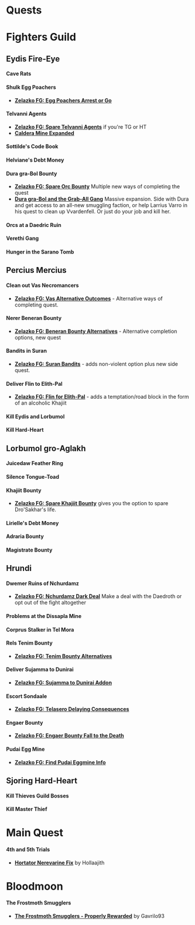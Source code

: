 # Quests

# Fighters Guild
## Eydis Fire-Eye
#### Cave Rats
#### Shulk Egg Poachers
* [**Zelazko FG: Egg Poachers Arrest or Go**](https://www.nexusmods.com/morrowind/mods/47355)
#### Telvanni Agents
* [**Zelazko FG: Spare Telvanni Agents**](https://www.nexusmods.com/morrowind/mods/47186) if you're TG or HT
* [**Caldera Mine Expanded**](https://www.nexusmods.com/morrowind/mods/45194)
#### Sottilde's Code Book
#### Helviane's Debt Money
#### Dura gra-Bol Bounty
* [**Zelazko FG: Spare Orc Bounty**](https://www.nexusmods.com/morrowind/mods/47180) Multiple new ways of completing the quest
* [**Dura gra-Bol and the Grab-All Gang**](https://www.nexusmods.com/morrowind/mods/46772) Massive expansion. Side with Dura and get access to an all-new smuggling faction, or help Larrius Varro in his quest to clean up Vvardenfell. Or just do your job and kill her.
#### Orcs at a Daedric Ruin
#### Verethi Gang
#### Hunger in the Sarano Tomb

## Percius Mercius
#### Clean out Vas Necromancers
* [**Zelazko FG: Vas Alternative Outcomes**](https://www.nexusmods.com/morrowind/mods/47192) - Alternative ways of completing quest.
#### Nerer Beneran Bounty
* [**Zelazko FG: Beneran Bounty Alternatives**](https://www.nexusmods.com/morrowind/mods/47196) - Alternative completion options, new quest
#### Bandits in Suran
* [**Zelazko FG: Suran Bandits**](https://www.nexusmods.com/morrowind/mods/47214) - adds non-violent option plus new side quest.
#### Deliver Flin to Elith-Pal
* [**Zelazko FG: Flin for Elith-Pal**](https://www.nexusmods.com/morrowind/mods/47227) - adds a temptation/road block in the form of an alcoholic Khajiit  
#### Kill Eydis and Lorbumol
#### Kill Hard-Heart

## Lorbumol gro-Aglakh
#### Juicedaw Feather Ring
#### Silence Tongue-Toad
#### Khajiit Bounty
* [**Zelazko FG: Spare Khajiit Bounty**](https://www.nexusmods.com/morrowind/mods/47167) gives you the option to spare Dro'Sakhar's life.
#### Lirielle's Debt Money
#### Adraria Bounty
#### Magistrate Bounty

## Hrundi
#### Dwemer Ruins of Nchurdamz
* [**Zelazko FG: Nchurdamz Dark Deal**](https://www.nexusmods.com/morrowind/mods/47184) Make a deal with the Daedroth or opt out of the fight altogether
#### Problems at the Dissapla Mine
#### Corprus Stalker in Tel Mora
#### Rels Tenim Bounty
* [**Zelazko FG: Tenim Bounty Alternatives**](https://www.nexusmods.com/morrowind/mods/47261)
#### Deliver Sujamma to Dunirai
* [**Zelazko FG: Sujamma to Dunirai Addon**](https://www.nexusmods.com/morrowind/mods/47304)  
#### Escort Sondaale
* [**Zelazko FG: Telasero Delaying Consequences**](https://www.nexusmods.com/morrowind/mods/47310)
#### Engaer Bounty
* [**Zelazko FG: Engaer Bounty Fall to the Death**](https://www.nexusmods.com/morrowind/mods/47336)
#### Pudai Egg Mine
* [**Zelazko FG: Find Pudai Eggmine Info**](https://www.nexusmods.com/morrowind/mods/47337)

## Sjoring Hard-Heart
#### Kill Thieves Guild Bosses
#### Kill Master Thief

# Main Quest
#### 4th and 5th Trials
* [**Hortator Nerevarine Fix**](https://www.nexusmods.com/morrowind/mods/43097/?) by Hollaajith  

# Bloodmoon
#### The Frostmoth Smugglers
* [**The Frostmoth Smugglers - Properly Rewarded**](https://www.nexusmods.com/morrowind/mods/47409) by Gavrilo93
